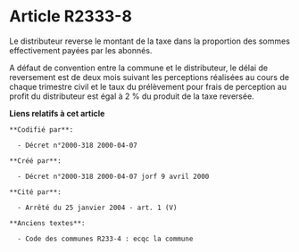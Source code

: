 # Article R2333-8

Le distributeur reverse le montant de la taxe dans la proportion des sommes effectivement payées par les abonnés.

A défaut de convention entre la commune et le distributeur, le délai de reversement est de deux mois suivant les perceptions
réalisées au cours de chaque trimestre civil et le taux du prélèvement pour frais de perception au profit du distributeur est
égal à 2 % du produit de la taxe reversée.

**Liens relatifs à cet article**

	**Codifié par**:

	  - Décret n°2000-318 2000-04-07

	**Créé par**:

	  - Décret n°2000-318 2000-04-07 jorf 9 avril 2000

	**Cité par**:

	  - Arrêté du 25 janvier 2004 - art. 1 (V)

	**Anciens textes**:

	  - Code des communes R233-4 : ecqc la commune

